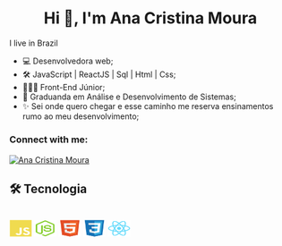  <h1 align="center">Hi 👋, I'm Ana Cristina Moura</h1>


I live in Brazil

- 💻 Desenvolvedora web;
- 🛠 JavaScript | ReactJS | Sql | Html | Css;
- 🧑🏾‍💻 Front-End Júnior;
- 📝 Graduanda em Análise e Desenvolvimento de Sistemas;
- ✨ Sei onde quero chegar e esse caminho  me reserva ensinamentos rumo ao meu desenvolvimento;





<h3 align="left">Connect with me:</h3>

<p align="left">
<a href="https://www.linkedin.com/in/ana-cristina-moura-8146841b5/target="blank"><img align="center" src="https://raw.githubusercontent.com/rahuldkjain/github-profile-readme-generator/master/src/images/icons/Social/linked-in-alt.svg" alt="Ana Cristina Moura" height="30" width="40" /></a>
</p>






## 🛠 Tecnologia
<div style="display: inline_block"><br>
  <img align="center" alt="Caique-Js" height="30" width="40" src="https://raw.githubusercontent.com/devicons/devicon/master/icons/javascript/javascript-plain.svg">
  <img align="center" alt="Caique-Node" height="30" width="40" src="https://raw.githubusercontent.com/devicons/devicon/master/icons/nodejs/nodejs-original.svg">
  <img align="center" alt="Caique-HTML" height="30" width="40" src="https://raw.githubusercontent.com/devicons/devicon/master/icons/html5/html5-original.svg">
  <img align="center" alt="Caique-CSS" height="30" width="40" src="https://raw.githubusercontent.com/devicons/devicon/master/icons/css3/css3-original.svg">
  <img align="center" alt="Caique-React" height="30" width="40" src="https://raw.githubusercontent.com/devicons/devicon/master/icons/react/react-original.svg">

</div>

 

<!--
**anacristinamouraa/anacristinamouraa** is a ✨ _special_ ✨ repository because its `README.md` (this file) appears on your GitHub profile.

Here are some ideas to get you started:

- 🔭 I’m currently working on ...
- 🌱 I’m currently learning ...
- 👯 I’m looking to collaborate on ...
- 🤔 I’m looking for help with ...
- 💬 Ask me about ...
- 📫 How to reach me: ...
- 😄 Pronouns: ...
- ⚡ Fun fact: ...
-->
